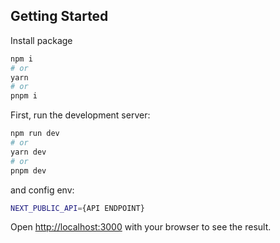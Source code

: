 ## Getting Started

Install package

```bash
npm i
# or
yarn
# or
pnpm i
```

First, run the development server:

```bash
npm run dev
# or
yarn dev
# or
pnpm dev
```

and config env:

```bash
NEXT_PUBLIC_API={API ENDPOINT}
```

Open [http://localhost:3000](http://localhost:3000) with your browser to see the result.
